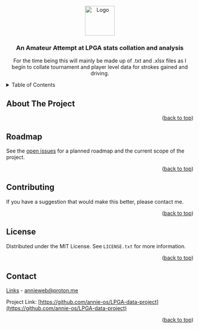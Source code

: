 <!-- PROJECT LOGO -->
<br />
<div align="center">
  <a href="https://github.com/annie-os/LPGA-data-project">
    <img src="images/logo.png" alt="Logo" width="80" height="80">
  </a>

<h3 align="center">An Amateur Attempt at LPGA stats collation and analysis</h3>

  <p align="center">
    For the time being this will mainly be made up of .txt and .xlsx files as I begin to collate tournament and player level data for strokes gained and driving.
    <br />
  </p>
</div>



<!-- TABLE OF CONTENTS -->
<details>
  <summary>Table of Contents</summary>
  <ol>
    <li>
      <a href="#about-the-project">About The Project</a>
      <ul>
        <li><a href="#built-with">Built With</a></li>
      </ul>
    </li>
    <li>
      <a href="#getting-started">Getting Started</a>
      <ul>
        <li><a href="#prerequisites">Prerequisites</a></li>
        <li><a href="#installation">Installation</a></li>
      </ul>
    </li>
    <li><a href="#usage">Usage</a></li>
    <li><a href="#roadmap">Roadmap</a></li>
    <li><a href="#contributing">Contributing</a></li>
    <li><a href="#license">License</a></li>
    <li><a href="#contact">Contact</a></li>
    <li><a href="#acknowledgments">Acknowledgments</a></li>
  </ol>
</details>



<!-- ABOUT THE PROJECT -->
## About The Project

<p align="right">(<a href="#readme-top">back to top</a>)</p>



<!-- ROADMAP -->
## Roadmap

See the [open issues](https://github.com/annie-os/LPGA-data-project/issues) for a planned roadmap and the current scope of the project.

<p align="right">(<a href="#readme-top">back to top</a>)</p>



<!-- CONTRIBUTING -->
## Contributing

If you have a suggestion that would make this better, please contact me.

<p align="right">(<a href="#readme-top">back to top</a>)</p>

<!-- LICENSE -->
## License

Distributed under the MIT License. See `LICENSE.txt` for more information.

<p align="right">(<a href="#readme-top">back to top</a>)</p>


<!-- CONTACT -->
## Contact

[Links](https://kyte.bio/annie) - annieweb@proton.me

Project Link: [https://github.com/annie-os/LPGA-data-project](https://github.com/annie-os/LPGA-data-project)

<p align="right">(<a href="#readme-top">back to top</a>)</p>

